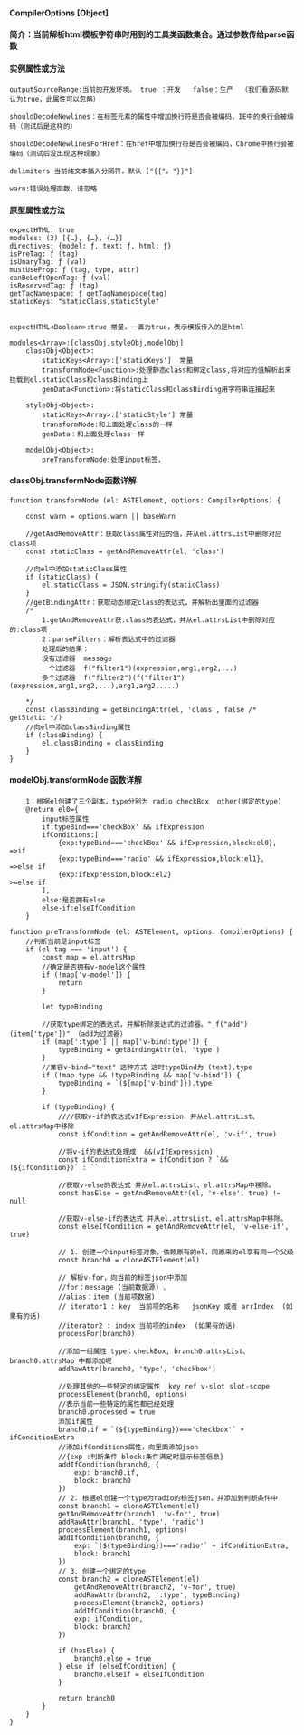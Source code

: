 #### CompilerOptions [Object]

#### 简介：当前解析html模板字符串时用到的工具类函数集合。通过参数传给parse函数


#### 实例属性或方法
    outputSourceRange:当前的开发环境。 true ：开发   false：生产  （我们看源码默认为true，此属性可以忽略）
    
    shouldDecodeNewlines：在标签元素的属性中增加换行符是否会被编码，IE中的换行会被编码（测试后是这样的）
    
    shouldDecodeNewlinesForHref：在href中增加换行符是否会被编码，Chrome中换行会被编码（测试后没出现这种现象）
    
    delimiters 当前纯文本插入分隔符，默认 ["{{"，"}}"]

    warn:错误处理函数，请忽略


#### 原型属性或方法

    expectHTML: true
    modules: (3) [{…}, {…}, {…}]
    directives: {model: ƒ, text: ƒ, html: ƒ}
    isPreTag: ƒ (tag)
    isUnaryTag: ƒ (val)
    mustUseProp: ƒ (tag, type, attr)
    canBeLeftOpenTag: ƒ (val)
    isReservedTag: ƒ (tag)
    getTagNamespace: ƒ getTagNamespace(tag)
    staticKeys: "staticClass,staticStyle"
    
    
    expectHTML<Boolean>:true 常量，一直为true，表示模板传入的是html
    
    modules<Array>:[classObj,styleObj,modelObj]
        classObj<Object>:
            staticKeys<Array>:['staticKeys']  常量
            transformNode<Function>:处理静态class和绑定class,将对应的值解析出来挂载到el.staticClass和classBinding上
            genData<Function>:将staticClass和classBinding用字符串连接起来
            
        styleObj<Object>:
            staticKeys<Array>:['staticStyle'] 常量
            transformNode:和上面处理class的一样
            genData：和上面处理class一样
    
        modelObj<Object>:
            preTransformNode:处理input标签，
    
#### classObj.transformNode函数详解
```
function transformNode (el: ASTElement, options: CompilerOptions) {
    
    const warn = options.warn || baseWarn
    
    //getAndRemoveAttr：获取class属性对应的值，并从el.attrsList中删除对应class项
    const staticClass = getAndRemoveAttr(el, 'class')
  
    //向el中添加staticClass属性
    if (staticClass) {
        el.staticClass = JSON.stringify(staticClass)
    }
    //getBindingAttr：获取动态绑定class的表达式，并解析出里面的过滤器
    /*
        1:getAndRemoveAttr获:class的表达式，并从el.attrsList中删除对应的:class项
        2：parseFilters：解析表达式中的过滤器
        处理后的结果：
        没有过滤器  message
        一个过滤器  f("filter1")(expression,arg1,arg2,...)
        多个过滤器  f("filter2")(f("filter1")(expression,arg1,arg2,...),arg1,arg2,....)

    */
    const classBinding = getBindingAttr(el, 'class', false /* getStatic */)
    //向el中添加classBinding属性
    if (classBinding) {
        el.classBinding = classBinding
    }
}
```

#### modelObj.transformNode 函数详解
```
    1：根据el创建了三个副本，type分别为 radio checkBox  other(绑定的type)
    @return el0={
        input标签属性
        if:typeBind==='checkBox' && ifExpression
        ifConditions:[
            {exp:typeBind==='checkBox' && ifExpression,block:el0},   =>if
            {exp:typeBind==='radio' && ifExpression,block:el1},      =>else if
            {exp:ifExpression,block:el2}                            >=else if
        ],
        else:是否拥有else
        else-if:elseIfCondition
    }

function preTransformNode (el: ASTElement, options: CompilerOptions) {
    //判断当前是input标签
    if (el.tag === 'input') {
        const map = el.attrsMap
        //确定是否拥有v-model这个属性
        if (!map['v-model']) {
            return
        }
    
        let typeBinding
    
        //获取type绑定的表达式，并解析除表达式的过滤器。"_f("add")(item['type'])" （add为过滤器）
        if (map[':type'] || map['v-bind:type']) {
            typeBinding = getBindingAttr(el, 'type')
        }
        //兼容v-bind="text" 这种方式 这时typeBind为 (text).type
        if (!map.type && !typeBinding && map['v-bind']) {
            typeBinding = `(${map['v-bind']}).type`
        }
    
        if (typeBinding) {
            ////获取v-if的表达式vIfExpression，并从el.attrsList、el.attrsMap中移除
            const ifCondition = getAndRemoveAttr(el, 'v-if', true)

            //将v-if的表达式处理成  &&(vIfExpression)            
            const ifConditionExtra = ifCondition ? `&&(${ifCondition})` : ``
    
            //获取v-else的表达式 并从el.attrsList、el.attrsMap中移除。
            const hasElse = getAndRemoveAttr(el, 'v-else', true) != null

            //获取v-else-if的表达式 并从el.attrsList、el.attrsMap中移除。
            const elseIfCondition = getAndRemoveAttr(el, 'v-else-if', true)
            
            // 1. 创建一个input标签对象，依赖原有的el，同原来的el享有同一个父级
            const branch0 = cloneASTElement(el)
            
            // 解析v-for，向当前的标签json中添加
            //for：message (当前数据源) 、
            //alias：item (当前项数据)
            // iterator1 : key  当前项的名称   jsonKey 或者 arrIndex  (如果有的话)
            //iterator2 : index 当前项的index  (如果有的话)
            processFor(branch0)
           
            //添加一组属性 type：checkBox, branch0.attrsList、branch0.attrsMap 中都添加呢
            addRawAttr(branch0, 'type', 'checkbox')
            
            //处理其他的一些特定的绑定属性  key ref v-slot slot-scope 
            processElement(branch0, options)
            //表示当前一些特定的属性都已经处理
            branch0.processed = true 
            添加if属性
            branch0.if = `(${typeBinding})==='checkbox'` + ifConditionExtra
            //添加ifConditions属性，向里面添加json
            //{exp :判断条件 block:条件满足时显示标签信息}
            addIfCondition(branch0, {
                exp: branch0.if,
                block: branch0
            })
            // 2. 根据el创建一个type为radio的标签json，并添加到判断条件中
            const branch1 = cloneASTElement(el)
            getAndRemoveAttr(branch1, 'v-for', true)
            addRawAttr(branch1, 'type', 'radio')
            processElement(branch1, options)
            addIfCondition(branch0, {
                exp: `(${typeBinding})==='radio'` + ifConditionExtra,
                block: branch1
            })
            // 3. 创建一个绑定的type
            const branch2 = cloneASTElement(el)
                getAndRemoveAttr(branch2, 'v-for', true)
                addRawAttr(branch2, ':type', typeBinding)
                processElement(branch2, options)
                addIfCondition(branch0, {
                exp: ifCondition,
                block: branch2
            })
    
            if (hasElse) {
                branch0.else = true
            } else if (elseIfCondition) {
                branch0.elseif = elseIfCondition
            }
    
            return branch0
        }
    }
}

```
